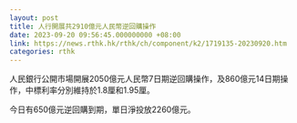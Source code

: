 ```yaml
---
layout: post
title: 人行開展共2910億元人民幣逆回購操作
date: 2023-09-20 09:56:45.000000000 +08:00
link: https://news.rthk.hk/rthk/ch/component/k2/1719135-20230920.htm
categories: rthk
---
```


人民銀行公開市場開展2050億元人民幣7日期逆回購操作，及860億元14日期操作，中標利率分別維持於1.8厘和1.95厘。

今日有650億元逆回購到期，單日淨投放2260億元。
